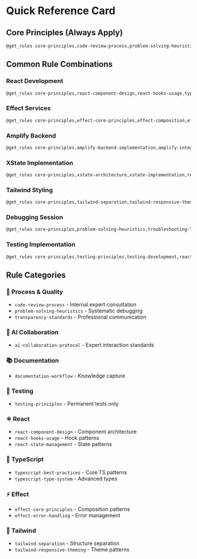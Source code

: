 # Quick Reference Card

## Core Principles (Always Apply)

```bash
@get_rules core-principles,code-review-process,problem-solving-heuristics,transparency-standards,ai-collaboration-protocol,silent-execution-protocol,documentation-workflow,testing-principles
```

## Common Rule Combinations

### React Development
```bash
@get_rules core-principles,react-component-design,react-hooks-usage,typescript-best-practices,testing-principles
```

### Effect Services
```bash
@get_rules core-principles,effect-core-principles,effect-composition,effect-error-handling,typescript-best-practices
```

### Amplify Backend
```bash
@get_rules core-principles,amplify-backend-implementation,amplify-integration-patterns,typescript-best-practices
```

### XState Implementation
```bash
@get_rules core-principles,xstate-architecture,xstate-implementation,react-state-management,typescript-best-practices
```

### Tailwind Styling
```bash
@get_rules core-principles,tailwind-separation,tailwind-responsive-theming,react-component-design
```

### Debugging Session
```bash
@get_rules core-principles,problem-solving-heuristics,troubleshooting-log,documentation-workflow
```

### Testing Implementation
```bash
@get_rules core-principles,testing-principles,testing-development,react-testing
```

## Rule Categories

### 🔄 Process & Quality
- `code-review-process` - Internal expert consultation
- `problem-solving-heuristics` - Systematic debugging
- `transparency-standards` - Professional communication

### 🤖 AI Collaboration  
- `ai-collaboration-protocol` - Expert interaction standards

### 📚 Documentation
- `documentation-workflow` - Knowledge capture

### 🧪 Testing
- `testing-principles` - Permanent tests only

### ⚛️ React
- `react-component-design` - Component architecture
- `react-hooks-usage` - Hook patterns
- `react-state-management` - State patterns

### 🔧 TypeScript
- `typescript-best-practices` - Core TS patterns
- `typescript-type-system` - Advanced types

### ⚡ Effect
- `effect-core-principles` - Composition patterns
- `effect-error-handling` - Error management

### 🎨 Tailwind
- `tailwind-separation` - Structure separation
- `tailwind-responsive-theming` - Theme patterns
